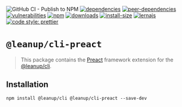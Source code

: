 ![GitHub CI - Publish to NPM](https://github.com/leanupjs/leanup/workflows/GitHub%20CI%20-%20Publish%20to%20NPM/badge.svg)
[![dependencies][dependencies]][dependencies-url]
[![peer-dependencies][peer-dependencies]][peer-dependencies-url]
[![vulnerabilities][vulnerabilities]][vulnerabilities-url]
[![npm][npm]][npm-url]
[![downloads][downloads]][downloads-url]
[![install-size][install-size]][install-size-url]
[![lernajs][lernajs]][lernajs-url]
[![code style: prettier](https://img.shields.io/badge/code_style-prettier-ff69b4.svg)](https://github.com/prettier/prettier)

[npm]: https://img.shields.io/npm/v/@leanup/cli-preact
[npm-url]: https://www.npmjs.com/package/@leanup/cli-preact
[dependencies]: https://status.david-dm.org/gh/leanupjs/leanup.svg?path=packages/cli/frameworks/preact&ref=release/1.0
[dependencies-url]: https://david-dm.org/leanupjs/leanup?path=packages/cli/frameworks/preact&ref=release/1.0
[peer-dependencies]: https://status.david-dm.org/gh/leanupjs/leanup.svg?path=packages/cli/frameworks/preact&ref=release/1.0&type=peer
[peer-dependencies-url]: https://david-dm.org/leanupjs/leanup?path=packages/cli/frameworks/preact&ref=release/1.0&type=peer
[vulnerabilities]: https://snyk.io/test/npm/@leanup/cli-preact/badge.svg
[vulnerabilities-url]: https://snyk.io/test/npm/@leanup/cli-preact
[downloads]: https://img.shields.io/npm/dt/@leanup/cli-preact
[downloads-url]: https://npmcharts.com/compare/@leanup/cli-preact?minimal=true
[install-size]: https://packagephobia.now.sh/badge?p=@leanup/cli-preact
[install-size-url]: https://packagephobia.now.sh/result?p=@leanup/cli-preact
[lernajs]: https://img.shields.io/badge/managed%20with-lerna-blueviolet
[lernajs-url]: https://lerna.js.org

# `@leanup/cli-preact`

> This package contains the [Preact](https://preactjs.com) framework extension for the [@leanup/cli](https://www.npmjs.com/package/@leanup/cli).

## Installation

`npm install @leanup/cli @leanup/cli-preact --save-dev`
